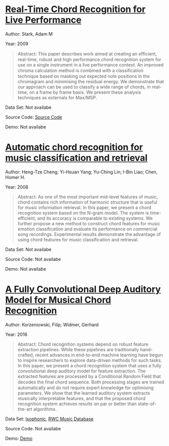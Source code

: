 #  [Real-Time Chord Recognition for Live Performance](http://eecs.qmul.ac.uk/~markp/2009/StarkPlumbley09-icmc.pdf)
Author: Stark, Adam M

Year: 2009
>Abstract: This paper describes work aimed at creating an efﬁcient, real-time, robust and high performance chord recognition system for use on a single instrument in a live performance context. An improved chroma calculation method is combined with a classiﬁcation technique based on masking out expected note positions in the chromagram and minimising the residual energy. We demonstrate that our approach can be used to classify a wide range of chords, in real-time, on a frame by frame basis. We present these analysis techniques as externals for Max/MSP.

Data Set: Not availabe

Source Code: [Source Code](http://www.elec.qmul.ac.uk/digitalmusic/people/adams/chordrec/)

Demo: Not availabe

#  [Automatic chord recognition for music classification and retrieval](http://ieeexplore.ieee.org/document/4607732/)
Author: Heng-Tze Cheng; Yi-Hsuan Yang; Yu-Ching Lin; I-Bin Liao; Chen, Homer H.

Year: 2008
>Abstract: As one of the most important mid-level features of music, chord contains rich information of harmonic structure that is useful for music information retrieval. In this paper, we present a chord recognition system based on the N-gram model. The system is time-efficient, and its accuracy is comparable to existing systems. We further propose a new method to construct chord features for music emotion classification and evaluate its performance on commercial song recordings. Experimental results demonstrate the advantage of using chord features for music classification and retrieval.

Data Set: Not availabe

Source Code: Not availabe

Demo: Not availabe

#  [A Fully Convolutional Deep Auditory Model for Musical Chord Recognition](http://arxiv.org/abs/1612.05082)
Author: Korzeniowski, Filip; Widmer, Gerhard

Year: 2016
>Abstract: Chord recognition systems depend on robust feature extraction pipelines. While these pipelines are traditionally hand-crafted, recent advances in end-to-end machine learning have begun to inspire researchers to explore data-driven methods for such tasks. In this paper, we present a chord recognition system that uses a fully convolutional deep auditory model for feature extraction. The extracted features are processed by a Conditional Random Field that decodes the ﬁnal chord sequence. Both processing stages are trained automatically and do not require expert knowledge for optimising parameters. We show that the learned auditory system extracts musically interpretable features, and that the proposed chord recognition system achieves results on par or better than state-of-the-art algorithms.

Data Set: [Isophonic](http://isophonics.net/datasets), [RWC Music Database](https://staff.aist.go.jp/m.goto/RWC-MDB/)

Source Code: Not availabe

Demo: [Demo](https://www.music-ir.org/mirex/wiki/MIREX_HOME)

